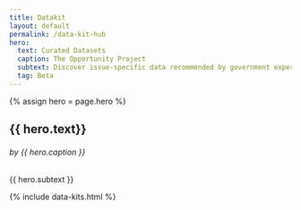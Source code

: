 ```yaml
---
title: Datakit
layout: default
permalink: /data-kit-hub
hero:
  text: Curated Datasets
  caption: The Opportunity Project
  subtext: Discover issue-specific data recommended by government experts and test-driven by teams working to solve the nation’s biggest challenges.
  tag: Beta
---
```

{% assign hero = page.hero %}
<div class="alt-container data-kit">
  <section class="interior-hero">
    <div class="grid-container">
      <div class="interior-hero__callout">
        <h2 class="interior-hero__heading"><span class="interior-hero__heading--alt">{{ hero.text}}</span>
        </h2>
        <h6><span>by </span>{{ hero.caption }}</h6>
        <p>{{ hero.subtext }}</p>
      </div>
    </div>
  </section>
  {% include data-kits.html %}
</div>
